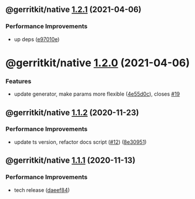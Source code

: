 ## @gerritkit/native [1.2.1](https://github.com/gerritkit/client/compare/@gerritkit/native@1.2.0...@gerritkit/native@1.2.1) (2021-04-06)


### Performance Improvements

* up deps ([e97010e](https://github.com/gerritkit/client/commit/e97010e040cd69cbb957e65b6f13432876a17ca3))

# @gerritkit/native [1.2.0](https://github.com/gerritkit/client/compare/@gerritkit/native@1.1.2...@gerritkit/native@1.2.0) (2021-04-06)


### Features

* update generator, make params more flexible ([4e55d0c](https://github.com/gerritkit/client/commit/4e55d0c55e03e2d4d1ab0063d531c4724b3b37ef)), closes [#19](https://github.com/gerritkit/client/issues/19)

## @gerritkit/native [1.1.2](https://github.com/gerritkit/client/compare/@gerritkit/native@1.1.1...@gerritkit/native@1.1.2) (2020-11-23)


### Performance Improvements

* update ts version, refactor docs script ([#12](https://github.com/gerritkit/client/issues/12)) ([8e30951](https://github.com/gerritkit/client/commit/8e309517c6d8abfc91ff14477184ce341c1c4473))

## @gerritkit/native [1.1.1](https://github.com/gerritkit/client/compare/@gerritkit/native@1.1.0...@gerritkit/native@1.1.1) (2020-11-13)


### Performance Improvements

* tech release ([daeef84](https://github.com/gerritkit/client/commit/daeef84c562b2fe66c5f791d4fa7dbe8a7d55843))
